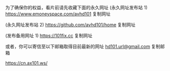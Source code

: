 
为了确保你的权益，看片前请先收藏下面的永久网址
(永久网址发布站 1) 
https://www.emoneyspace.com/avhd101 复制网址

(永久网址发布站 2) 
https://github.com/avhd101/home 复制网址 

(发布备用网址 1) 
https://101fix.cc 复制网址


或者，你可以寄信至以下邮箱取得目前最新的网址
hd101.url@gmail.com 复制邮箱


https://cn.ax101.ws/
